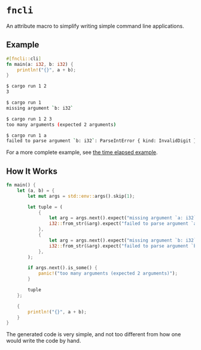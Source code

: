 # `fncli`

An attribute macro to simplify writing simple command line applications.

## Example

```rust
#[fncli::cli]
fn main(a: i32, b: i32) {
    println!("{}", a + b);
}
```

```bash session
$ cargo run 1 2
3
```

```bash session
$ cargo run 1
missing argument `b: i32`
```

```bash session
$ cargo run 1 2 3
too many arguments (expected 2 arguments)
```

```bash session
$ cargo run 1 a
failed to parse argument `b: i32`: ParseIntError { kind: InvalidDigit }
```

For a more complete example, see [the time elapsed example](examples/time_elapsed.rs).

## How It Works

```rust
fn main() {
    let (a, b) = {
        let mut args = std::env::args().skip(1);

        let tuple = (
            {
                let arg = args.next().expect("missing argument `a: i32`");
                i32::from_str(&arg).expect("failed to parse argument `a: i32`")
            },
            {
                let arg = args.next().expect("missing argument `b: i32`");
                i32::from_str(&arg).expect("failed to parse argument `b: i32`")
            },
        );

        if args.next().is_some() {
            panic!("too many arguments (expected 2 arguments)");
        }

        tuple
    };

    {
        println!("{}", a + b);
    }
}
```

The generated code is very simple, and not too different from how one would write the code by hand.
